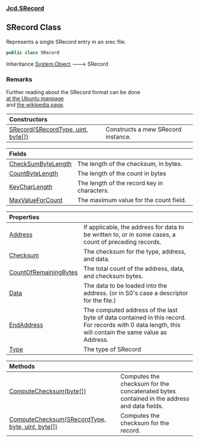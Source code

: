 ### [Jcd.SRecord](Jcd.SRecord.md 'Jcd.SRecord')

## SRecord Class

Represents a single SRecord entry in an srec file.

```csharp
public class SRecord
```

Inheritance [System.Object](https://docs.microsoft.com/en-us/dotnet/api/System.Object 'System.Object') &#129106; SRecord

### Remarks
Further reading about the SRecord format can be done  
[ at the Ubuntu manpage](https://manpages.ubuntu.com/manpages/trusty/man5/srec.5.html 'https://manpages.ubuntu.com/manpages/trusty/man5/srec.5.html')  
and [the wikipedia page](https://en.wikipedia.org/wiki/SREC_(file_format) 'https://en.wikipedia.org/wiki/SREC_(file_format)').

| Constructors | |
| :--- | :--- |
| [SRecord(SRecordType, uint, byte[])](Jcd.SRecord.SRecord.SRecord(Jcd.SRecord.SRecordType,uint,byte[]).md 'Jcd.SRecord.SRecord.SRecord(Jcd.SRecord.SRecordType, uint, byte[])') | Constructs a mew SRecord instance. |

| Fields | |
| :--- | :--- |
| [CheckSumByteLength](Jcd.SRecord.SRecord.CheckSumByteLength.md 'Jcd.SRecord.SRecord.CheckSumByteLength') | The length of the checksum, in bytes. |
| [CountByteLength](Jcd.SRecord.SRecord.CountByteLength.md 'Jcd.SRecord.SRecord.CountByteLength') | The length of the count in bytes |
| [KeyCharLength](Jcd.SRecord.SRecord.KeyCharLength.md 'Jcd.SRecord.SRecord.KeyCharLength') | The length of the record key in characters. |
| [MaxValueForCount](Jcd.SRecord.SRecord.MaxValueForCount.md 'Jcd.SRecord.SRecord.MaxValueForCount') | The maximum value for the count field. |

| Properties | |
| :--- | :--- |
| [Address](Jcd.SRecord.SRecord.Address.md 'Jcd.SRecord.SRecord.Address') | If applicable, the address for data to be written to, or in some cases, a count of preceding records. |
| [Checksum](Jcd.SRecord.SRecord.Checksum.md 'Jcd.SRecord.SRecord.Checksum') | The checksum for the type, address, and data. |
| [CountOfRemainingBytes](Jcd.SRecord.SRecord.CountOfRemainingBytes.md 'Jcd.SRecord.SRecord.CountOfRemainingBytes') | The total count of the address, data, and checksum bytes. |
| [Data](Jcd.SRecord.SRecord.Data.md 'Jcd.SRecord.SRecord.Data') | The data to be loaded into the address. (or in S0's case a descriptor for the file.) |
| [EndAddress](Jcd.SRecord.SRecord.EndAddress.md 'Jcd.SRecord.SRecord.EndAddress') | The computed address of the last byte of data contained in this record.<br/>For records with 0 data length, this will contain the same value as Address. |
| [Type](Jcd.SRecord.SRecord.Type.md 'Jcd.SRecord.SRecord.Type') | The type of SRecord |

| Methods | |
| :--- | :--- |
| [ComputeChecksum(byte[])](Jcd.SRecord.SRecord.ComputeChecksum(byte[]).md 'Jcd.SRecord.SRecord.ComputeChecksum(byte[])') | Computes the checksum for the concatenated bytes contained in the address<br/>and data fields. |
| [ComputeChecksum(SRecordType, byte, uint, byte[])](Jcd.SRecord.SRecord.ComputeChecksum(Jcd.SRecord.SRecordType,byte,uint,byte[]).md 'Jcd.SRecord.SRecord.ComputeChecksum(Jcd.SRecord.SRecordType, byte, uint, byte[])') | Computes the checksum for the record. |
